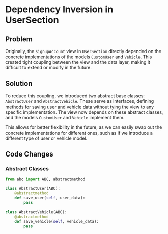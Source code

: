 # Dependency Inversion in UserSection

## Problem
Originally, the `signupAccount` view in `UserSection` directly depended on the concrete implementations of the models `CustomUser` and `Vehicle`. This created tight coupling between the view and the data layer, making it difficult to extend or modify in the future.

## Solution
To reduce this coupling, we introduced two abstract base classes: `AbstractUser` and `AbstractVehicle`. These serve as interfaces, defining methods for saving user and vehicle data without tying the view to any specific implementation. The view now depends on these abstract classes, and the models `CustomUser` and `Vehicle` implement them.

This allows for better flexibility in the future, as we can easily swap out the concrete implementations for different ones, such as if we introduce a different type of user or vehicle model.

## Code Changes
### Abstract Classes
```python
from abc import ABC, abstractmethod

class AbstractUser(ABC):
    @abstractmethod
    def save_user(self, user_data):
        pass

class AbstractVehicle(ABC):
    @abstractmethod
    def save_vehicle(self, vehicle_data):
        pass
